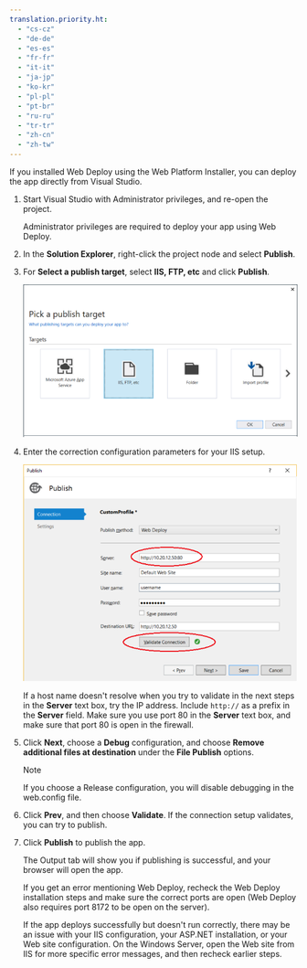 ```yaml
---
translation.priority.ht: 
  - "cs-cz"
  - "de-de"
  - "es-es"
  - "fr-fr"
  - "it-it"
  - "ja-jp"
  - "ko-kr"
  - "pl-pl"
  - "pt-br"
  - "ru-ru"
  - "tr-tr"
  - "zh-cn"
  - "zh-tw"
---
```

If you installed Web Deploy using the Web Platform Installer, you can deploy the app directly from Visual Studio.

1. Start Visual Studio with Administrator privileges, and re-open the project.

    Administrator privileges are required to deploy your app using Web Deploy.

2. In the **Solution Explorer**,  right-click the project node and select **Publish**.

3. For **Select a publish target**, select **IIS, FTP, etc** and click **Publish**.

    ![RemoteDBG_Publish_IISl](../media/remotedbg_iis_profile.png "RemoteDBG_Publish_IIS")

4. Enter the correction configuration parameters for your IIS setup.

    ![RemoteDBG_Publish_WebDeployl](../media/remotedbg_iis_webdeploy_config.png "RemoteDBG_Publish_WebDeploy")

    If a host name doesn't resolve when you try to validate in the next steps in the **Server** text box, try the IP address. Include `http://` as a prefix in the **Server** field.  Make sure you use port 80 in the **Server** text box, and make sure that port 80 is open in the firewall.

6. Click **Next**, choose a **Debug** configuration, and choose **Remove additional files at destination** under the **File Publish** options.

    > [!NOTE]
    > If you choose a Release configuration, you will disable debugging in the web.config file.

5. Click **Prev**, and then choose **Validate**. If the connection setup validates, you can try to publish.

6. Click **Publish** to publish the app.

    The Output tab will show you if publishing is successful, and your browser will open the app.

    If you get an error mentioning Web Deploy, recheck the Web Deploy installation steps and make sure the correct ports are open (Web Deploy also requires port 8172 to be open on the server).

    If the app deploys successfully but doesn't run correctly, there may be an issue with your IIS configuration, your ASP.NET installation, or your Web site configuration. On the Windows Server, open the Web site from IIS for more specific error messages, and then recheck earlier steps.